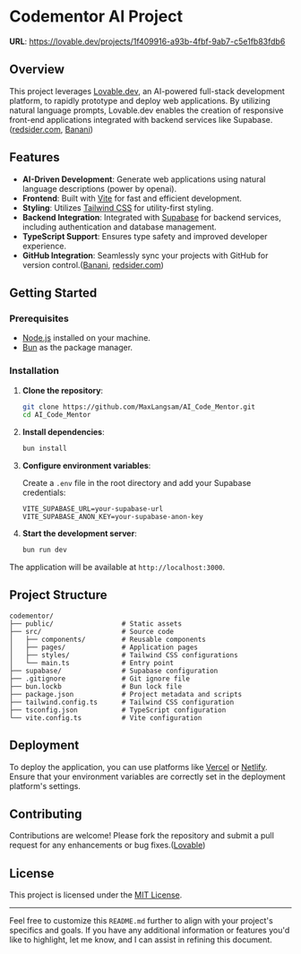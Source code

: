 
# Codementor AI Project

**URL**: https://lovable.dev/projects/1f409916-a93b-4fbf-9ab7-c5e1fb83fdb6
## Overview

This project leverages [Lovable.dev](https://lovable.dev), an AI-powered full-stack development platform, to rapidly prototype and deploy web applications. By utilizing natural language prompts, Lovable.dev enables the creation of responsive front-end applications integrated with backend services like Supabase.([redsider.com][1], [Banani][2])

## Features

* **AI-Driven Development**: Generate web applications using natural language descriptions (power by openai).
* **Frontend**: Built with [Vite](https://vitejs.dev/) for fast and efficient development.
* **Styling**: Utilizes [Tailwind CSS](https://tailwindcss.com/) for utility-first styling.
* **Backend Integration**: Integrated with [Supabase](https://supabase.com/) for backend services, including authentication and database management.
* **TypeScript Support**: Ensures type safety and improved developer experience.
* **GitHub Integration**: Seamlessly sync your projects with GitHub for version control.([Banani][2], [redsider.com][1])

## Getting Started

### Prerequisites

* [Node.js](https://nodejs.org/) installed on your machine.
* [Bun](https://bun.sh/) as the package manager.

### Installation

1. **Clone the repository**:

   ```bash
   git clone https://github.com/MaxLangsam/AI_Code_Mentor.git
   cd AI_Code_Mentor
   ```



2. **Install dependencies**:

   ```bash
   bun install
   ```



3. **Configure environment variables**:

   Create a `.env` file in the root directory and add your Supabase credentials:

   ```env
   VITE_SUPABASE_URL=your-supabase-url
   VITE_SUPABASE_ANON_KEY=your-supabase-anon-key
   ```



4. **Start the development server**:

   ```bash
   bun run dev
   ```



The application will be available at `http://localhost:3000`.

## Project Structure

```plaintext
codementor/
├── public/                 # Static assets
├── src/                    # Source code
│   ├── components/         # Reusable components
│   ├── pages/              # Application pages
│   ├── styles/             # Tailwind CSS configurations
│   └── main.ts             # Entry point
├── supabase/               # Supabase configuration
├── .gitignore              # Git ignore file
├── bun.lockb               # Bun lock file
├── package.json            # Project metadata and scripts
├── tailwind.config.ts      # Tailwind CSS configuration
├── tsconfig.json           # TypeScript configuration
└── vite.config.ts          # Vite configuration
```



## Deployment

To deploy the application, you can use platforms like [Vercel](https://vercel.com/) or [Netlify](https://www.netlify.com/). Ensure that your environment variables are correctly set in the deployment platform's settings.

## Contributing

Contributions are welcome! Please fork the repository and submit a pull request for any enhancements or bug fixes.([Lovable][3])

## License

This project is licensed under the [MIT License](LICENSE).

---

Feel free to customize this `README.md` further to align with your project's specifics and goals. If you have any additional information or features you'd like to highlight, let me know, and I can assist in refining this document.

[1]: https://www.redsider.com/lovable-dev-ai-the-ai-powered-full-stack-development-platform/?utm_source=chatgpt.com "Lovable.dev AI: The AI-Powered Full-Stack Development Platform"
[2]: https://www.banani.co/blog/lovable-dev-ai-pricing-and-alternatives?utm_source=chatgpt.com "Lovable.dev AI: Features, Pricing, And Alternatives"
[3]: https://lovable.dev/?utm_source=chatgpt.com "Lovable.dev"
